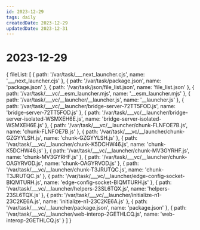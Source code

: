 ```yaml
---
id: 2023-12-29
tags: daily
createdDate: 2023-12-29
updatedDate: 2023-12-31
---
```


# 2023-12-29

{
  fileList: [
    {
      path: '/var/task/___next_launcher.cjs',
      name: '___next_launcher.cjs'
    },
    { path: '/var/task/package.json', name: 'package.json' },
    { path: '/var/task/json/file_list.json', name: 'file_list.json' },
    {
      path: '/var/task/___vc/__esm_launcher.mjs',
      name: '__esm_launcher.mjs'
    },
    {
      path: '/var/task/___vc/__launcher/__launcher.js',
      name: '__launcher.js'
    },
    {
      path: '/var/task/___vc/__launcher/bridge-server-72TT5FOD.js',
      name: 'bridge-server-72TT5FOD.js'
    },
    {
      path: '/var/task/___vc/__launcher/bridge-server-isolated-WSMXEH6E.js',
      name: 'bridge-server-isolated-WSMXEH6E.js'
    },
    {
      path: '/var/task/___vc/__launcher/chunk-FLNFOE7B.js',
      name: 'chunk-FLNFOE7B.js'
    },
    {
      path: '/var/task/___vc/__launcher/chunk-GZGYYLSH.js',
      name: 'chunk-GZGYYLSH.js'
    },
    {
      path: '/var/task/___vc/__launcher/chunk-K5DCHW46.js',
      name: 'chunk-K5DCHW46.js'
    },
    {
      path: '/var/task/___vc/__launcher/chunk-MV3GYRHF.js',
      name: 'chunk-MV3GYRHF.js'
    },
    {
      path: '/var/task/___vc/__launcher/chunk-OAGYRVOD.js',
      name: 'chunk-OAGYRVOD.js'
    },
    {
      path: '/var/task/___vc/__launcher/chunk-T3JRUTQC.js',
      name: 'chunk-T3JRUTQC.js'
    },
    {
      path: '/var/task/___vc/__launcher/edge-config-socket-BIQMTURH.js',
      name: 'edge-config-socket-BIQMTURH.js'
    },
    {
      path: '/var/task/___vc/__launcher/helpers-23SL6TQX.js',
      name: 'helpers-23SL6TQX.js'
    },
    {
      path: '/var/task/___vc/__launcher/initialize-n1-23C2KE6A.js',
      name: 'initialize-n1-23C2KE6A.js'
    },
    {
      path: '/var/task/___vc/__launcher/package.json',
      name: 'package.json'
    },
    {
      path: '/var/task/___vc/__launcher/web-interop-2GETHLCQ.js',
      name: 'web-interop-2GETHLCQ.js'
    }
  ]
}
